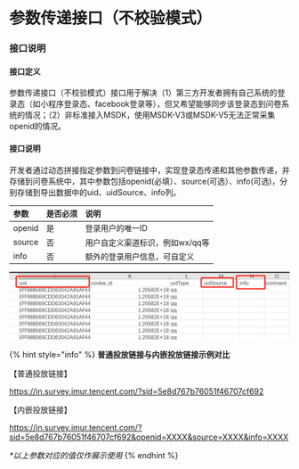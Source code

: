 # 参数传递接口（不校验模式）

### 接口说明

#### 接口定义

参数传递接口（不校验模式）接口用于解决（1）第三方开发者拥有自己系统的登录态（如小程序登录态、facebook登录等），但又希望能够同步该登录态到问卷系统的情况；（2）非标准接入MSDK，使用MSDK-V3或MSDK-V5无法正常采集openid的情况。

#### 接口说明

开发者通过动态拼接指定参数到问卷链接中，实现登录态传递和其他参数传递，并存储到问卷系统中，其中参数包括openid\(必填）、source\(可选）、info\(可选\)，分别存储到导出数据中的uid、uidSource、info列。

| 参数 | 是否必须 | 说明 |
| :--- | :--- | :--- |
| openid | 是 | 登录用户的唯一ID |
| source | 否 | 用户自定义渠道标识，例如wx/qq等 |
| info | 否 | 额外的登录用户信息，可自定义 |

![3&#x4E2A;&#x53C2;&#x6570;&#x5185;&#x5BB9;&#x4F1A;&#x5BF9;&#x5E94;&#x5B58;&#x50A8;&#x5230;&#x5BFC;&#x51FA;&#x6570;&#x636E;&#x7684;&#x5217;&#x4E2D;](../.gitbook/assets/image%20%28490%29.png)

{% hint style="info" %}
**普通投放链接与内嵌投放链接示例对比**

【普通投放链接】

https://in.survey.imur.tencent.com/?sid=5e8d767b76051f46707cf692

【内嵌投放链接】

 https://in.survey.imur.tencent.com/?sid=5e8d767b76051f46707cf692&openid=XXXX&source=XXXX&info=XXXX

_\*以上参数对应的值仅作展示使用_
{% endhint %}

